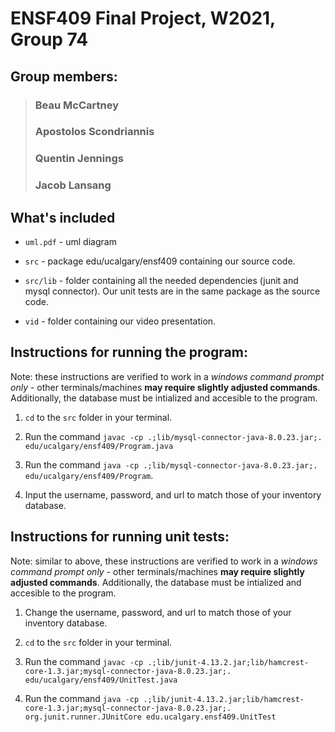 # ENSF409 Final Project, W2021, Group 74

## Group members:  

> ### Beau McCartney
> ### Apostolos Scondriannis
> ### Quentin Jennings
> ### Jacob Lansang

## What's included
- `uml.pdf` - uml diagram

- `src` - package edu/ucalgary/ensf409 containing our source code.

- `src/lib` -  folder containing all the needed dependencies (junit and mysql connector). Our unit tests 
are in the same package as the source code.

- `vid` - folder containing our video presentation.

## Instructions for running the program: 

Note: these instructions are verified to work in a *windows command prompt only* - other terminals/machines **may require slightly adjusted commands**. Additionally, the database must be intialized and accesible to the program. 

1. `cd` to the `src` folder in your terminal.

2. Run the command `javac -cp .;lib/mysql-connector-java-8.0.23.jar;. edu/ucalgary/ensf409/Program.java`

3. Run the command `java -cp .;lib/mysql-connector-java-8.0.23.jar;. edu/ucalgary/ensf409/Program`.

4. Input the username, password, and url to match those of your inventory database.

## Instructions for running unit tests:

Note: similar to above, these instructions are verified to work in a *windows command prompt only* - other terminals/machines **may require slightly adjusted commands**. Additionally, the database must be intialized and accesible to the program.

1. Change the username, password, and url to match those of your inventory database.

2. `cd` to the `src` folder in your terminal.

3. Run the command `javac -cp .;lib/junit-4.13.2.jar;lib/hamcrest-core-1.3.jar;mysql-connector-java-8.0.23.jar;. edu/ucalgary/ensf409/UnitTest.java`

4. Run the command `java -cp .;lib/junit-4.13.2.jar;lib/hamcrest-core-1.3.jar;mysql-connector-java-8.0.23.jar;. org.junit.runner.JUnitCore edu.ucalgary.ensf409.UnitTest`
